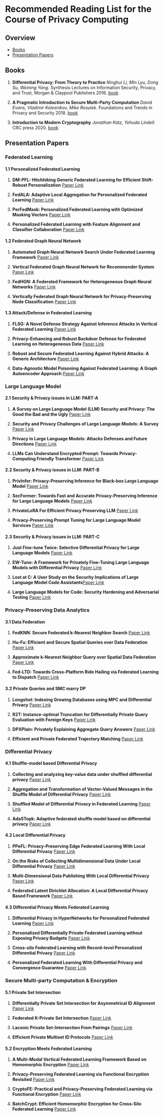 # Recommended Reading List for the Course of Privacy Computing


## Overview
* [Books](#Books)
* [Presentation Papers](#Presentation-Papers)
  
## Books

1. **Differential Privacy: From Theory to Practice**
*Ninghui Li, Min Lyu, Dong Su, Weining Yang.* Synthesis Lectures on Information Security, Privacy, and Trust, Morgan & Claypool Publishers 2016. [book](https://doi.org/10.2200/S00735ED1V01Y201609SPT018)

2. **A Pragmatic Introduction to Secure Multi-Party Computation**
    *David Evans, Vladimir Kolesnikov, Mike Rosulek.* Foundations and Trends in Privacy and Security 2018. [book](https://ieeexplore.ieee.org/document/8584398)

3. **Introduction to Modern Cryptography**
    *Jonathan Katz, Yehuda Lindell.* CRC press 2020. [book](https://www.taylorfrancis.com/books/mono/10.1201/9781351133036/introduction-modern-cryptography-yehuda-lindell-jonathan-katz)
    


## Presentation Papers

###  Federated Learning

#### 1.1 Personalized Federated Learning
1. **DM-PFL: Hitchhiking Generic Federated Learning for Efficient Shift-Robust Personalization** [Paper Link](https://doi.org/10.1145/3580305.3599311)

1. **FedALA: Adaptive Local Aggregation for Personalized Federated Learning** [Paper Link](https://ojs.aaai.org/index.php/AAAI/article/view/26330)

1. **PerFedMask: Personalized Federated Learning with Optimized Masking Vectors** [Paper Link](https://openreview.net/pdf?id=hxEIgUXLFF)

1. **Personalized Federated Learning with Feature Alignment and Classifier Collaboration** [Paper Link](https://openreview.net/pdf?id=SXZr8aDKia)

#### 1.2 Federated Graph Neural Network

1. **Automated Graph Neural Network Search Under Federated Learning Framework** [Paper Link](https://ieeexplore.ieee.org/document/10056291)

1. **Vertical Federated Graph Neural Network for Recommender System** [Paper Link](https://proceedings.mlr.press/v202/mai23b.html)

1. **FedHGN: A Federated Framework for Heterogeneous Graph Neural Networks** [Paper Link](https://www.ijcai.org/proceedings/2023/412)

1. **Vertically Federated Graph Neural Network for Privacy-Preserving Node Classification** [Paper Link](https://www.ijcai.org/proceedings/2022/272)

#### 1.3 Attack/Defense in Federated Learning

1. **FLSG: A Novel Defense Strategy Against Inference Attacks in Vertical Federated Learning** [Paper Link](https://ieeexplore.ieee.org/document/10210670)

1. **Privacy-Enhancing and Robust Backdoor Defense for Federated Learning on Heterogeneous Data** [Paper Link](https://ieeexplore.ieee.org/document/10292713)

1. **Robust and Secure Federated Learning Against Hybrid Attacks: A Generic Architecture** [Paper Link](https://ieeexplore.ieee.org/document/10328586)

1. **Data-Agnostic Model Poisoning Against Federated Learning: A Graph Autoencoder Approach** [Paper Link](https://ieeexplore.ieee.org/document/10419367)

### Large Language Model

#### 2.1 Security & Privacy issues in LLM: PART-A
1. **A Survey on Large Language Model (LLM) Security and Privacy: The Good the Bad and the Ugly** [Paper Link](https://arxiv.org/abs/2312.02003)

1. **Security and Privacy Challenges of Large Language Models: A Survey** [Paper Link](https://arxiv.org/abs/2402.00888)

1. **Privacy in Large Language Models: Attacks Defenses and Future Directions** [Paper Link](https://arxiv.org/abs/2310.10383)

1. **LLMs Can Understand Encrypted Prompt: Towards Privacy-Computing Friendly Transformer** [Paper Link](https://arxiv.org/abs/2305.18396)

#### 2.2 Security & Privacy issues in LLM: PART-B
1. **PrivInfer: Privacy-Preserving Inference for Black-box Large Language Model** [Paper Link](https://arxiv.org/abs/2310.12214)

1. **SecFormer: Towards Fast and Accurate Privacy-Preserving Inference for Large Language Models** [Paper Link](https://arxiv.org/abs/2401.00793)

1. **PrivateLoRA For Efficient Privacy Preserving LLM** [Paper Link](https://arxiv.org/abs/2311.14030)

1. **Privacy-Preserving Prompt Tuning for Large Language Model Services** [Paper Link](https://arxiv.org/abs/2305.06212)

#### 2.3 Security & Privacy issues in LLM: PART-C
1. **Just Fine-tune Twice: Selective Differential Privacy for Large Language Models** [Paper Link](https://doi.org/10.18653/v1/2022.emnlp-main.425)

1. **EW-Tune: A Framework for Privately Fine-Tuning Large Language Models with Differential Privacy** [Paper Link](https://doi.org/10.1109/ICDMW58026.2022.00078)

1. **Lost at C: A User Study on the Security Implications of Large Language Model Code Assistants**[Paper Link](https://www.usenix.org/conference/usenixsecurity23/presentation/sandoval)

1. **Large Language Models for Code: Security Hardening and Adversarial Testing** [Paper Link](https://doi.org/10.1145/3576915.3623175)

### Privacy-Preserving Data Analytics

#### 3.1 Data Federation
1. **FedKNN: Secure Federated k-Nearest Neighbor Search** [Paper Link](./paper/SIGMOD24a.pdf)

1. **Hu-Fu: Efficient and Secure Spatial Queries over Data Federation** [Paper Link](https://www.vldb.org/pvldb/vol15/p1159-tong.pdf)

1. **Approximate k-Nearest Neighbor Query over Spatial Data Federation** [Paper Link](https://doi.org/10.1007/978-3-031-30637-2_23)

1. **Fed-LTD: Towards Cross-Platform Ride Hailing via Federated Learning to Dispatch** [Paper Link](https://doi.org/10.1145/3534678.3539047)

#### 3.2 Private Queries and SMC marry DP
1. **Longshot: Indexing Growing Databases using MPC and Differential Privacy** [Paper Link](https://www.vldb.org/pvldb/vol16/p2005-zhang.pdf)

1. **R2T: Instance-optimal Truncation for Differentially Private Query Evaluation with Foreign Keys** [Paper Link](https://doi.org/10.1145/3604437.3604462)

1. **DPXPlain: Privately Explaining Aggregate Query Answers** [Paper Link](https://www.vldb.org/pvldb/vol16/p113-tao.pdf)

1. **Efficient and Private Federated Trajectory Matching** [Paper Link](https://doi.org/10.48550/arXiv.2312.12012)

### Differential Privacy

#### 4.1 Shuffle-model based Differential Privacy
1. **Collecting and analyzing key-value data under shuffled differential privacy** [Paper Link](https://doi.org/10.1007/s11704-022-1572-0)

1. **Aggregation and Transformation of Vector-Valued Messages in the Shuffle Model of Differential Privacy** [Paper Link](https://doi.org/10.1109/TIFS.2022.3147643)

1. **Shuffled Model of Differential Privacy in Federated Learning** [Paper Link](http://proceedings.mlr.press/v130/girgis21a.html)

1. **AdaSTopk: Adaptive federated shuffle model based on differential privacy** [Paper Link](https://doi.org/10.1016/j.ins.2023.119186)

#### 4.2 Local Differential Privacy
1. **PPeFL: Privacy-Preserving Edge Federated Learning With Local Differential Privacy** [Paper Link](https://doi.org/10.1109/JIOT.2023.3264259)

1. **On the Risks of Collecting Multidimensional Data Under Local Differential Privacy** [Paper Link](https://www.vldb.org/pvldb/vol16/p1126-arcolezi.pdf)

1. **Multi-Dimensional Data Publishing With Local Differential Privacy** [Paper Link](https://doi.org/10.48786/edbt.2023.15)

1. **Federated Latent Dirichlet Allocation: A Local Differential Privacy Based Framework** [Paper Link](https://doi.org/10.1609/aaai.v34i04.6096)

#### 4.3 Differential Privacy Meets Federated Learning
1. **Differential Privacy in HyperNetworks for Personalized Federated Learning** [Paper Link](https://doi.org/10.1145/3583780.3615203)

1. **Personalized Differentially Private Federated Learning without Exposing Privacy Budgets** [Paper Link](https://doi.org/10.1145/3583780.3615247)

1. **Cross-silo Federated Learning with Record-level Personalized Differential Privacy** [Paper Link](https://doi.org/10.48550/arXiv.2401.16251)

1. **Personalized Federated Learning With Differential Privacy and Convergence Guarantee** [Paper Link](https://doi.org/10.1109/TIFS.2023.3293417)

### Secure Multi-party Computation & Encryption

#### 5.1 Private Set Intersection

1. **Differentially Private Set Intersection for Asymmetrical ID Alignment** [Paper Link](https://doi.org/10.1109/TIFS.2022.3207911)

1. **Federated K-Private Set Intersection** [Paper Link](https://doi.org/10.1145/3511808.3557321)

1. **Laconic Private Set-Intersection From Pairings** [Paper Link](https://doi.org/10.1145/3548606.3560642)

1. **Efficient Private Multiset ID Protocols** [Paper Link](https://doi.org/10.1007/978-981-99-7356-9_21)

#### 5.2 Encryption Meets Federated Learning

1. **A Multi-Modal Vertical Federated Learning Framework Based on Homomorphic Encryption** [Paper Link](https://doi.org/10.1109/TIFS.2023.3340994)

1. **Privacy-Preserving Federated Learning via Functional Encryption Revisited** [Paper Link](https://doi.org/10.1109/TIFS.2023.3255171)

1. **CryptoFE: Practical and Privacy-Preserving Federated Learning via Functional Encryption** [Paper Link](https://doi.org/10.1109/GLOBECOM48099.2022.10001080)

1. **BatchCrypt: Efficient Homomorphic Encryption for Cross-Silo Federated Learning** [Paper Link](https://www.usenix.org/conference/atc20/presentation/zhang-chengliang)
